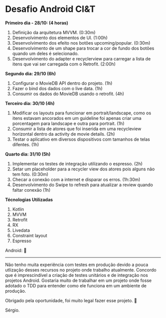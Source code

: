 # Desafio Android CI&T

**Primeiro dia - 28/10: (4 horas)**

1. Definição da arquitetura MVVM. (0:30m)
2. Desenvolvimento dos elementos de UI. (1:00h)
3. Desenvolvimento dos efeito nos botões upcoming/popular. (0:30m)
4. Desenvolvimento de um shape para trocar a cor de fundo dos botões quando um deles é selecionado.
5. Desenvolvimento do adapter e recyclerview para carregar a lista de itens que vai ser carregada com o Retrofit. (2:00h)

**Segundo dia: 29/10 (6h)**

1. Configurar o MovieDB API dentro do projeto. (1h)
2. Fazer o bind dos dados com o live data. (1h)
3. Consumir os dados do MovieDB usando o retrofit. (4h)

**Terceiro dia: 30/10 (4h)**

1.	Modificar os layouts para funcionar em portrait/landscape, como os itens estavam ancorados em um guideline foi apenas criar uma porcentagem para landscape e outra para portrait. (1h)
2.	Consumir a lista de atores que foi inserida em uma recycleview horizontal dentro da activity de movie details. (2h)
3.	Testar o aplicativo em diversos dispositivos com tamanhos de telas difentes. (1h)

**Quarto dia: 31/10 (5h)**

1.	Implementar os testes de integração utilizando o espresso.  (2h)
2.	Setar um placeholder para a recycler view dos atores pois alguns não tem foto. (0:30m)
3.	Checar a conexão com a internet e disparar os erros. (1h:30m)
4.  Desenvolvimento do Swipe to refresh para atualizar a review quando faltar conexão (1h)

**Técnologias Utilizadas**

1. Kotlin
2. MVVM
3. Retrofit
4. RX
5. Livedata 
6. Constraint layout
7. Espresso

Android: :rocket:

------------------------------------------------------------------------------------------------------------
Não tenho muita experiência com testes em produção devido a pouca utlização desses
recursos no projeto onde trabalho atualmente. Concordo que é imprescindível a criação 
de testes unitários e de integração nos projetos Android. Gostaria muito de trabalhar
em um projeto onde fosse adotado o TDD para entender como ele funciona em um
ambiente de produção.

Obrigado pela oportunidade, foi muito legal fazer esse projeto. :pray:

Sérgio.
